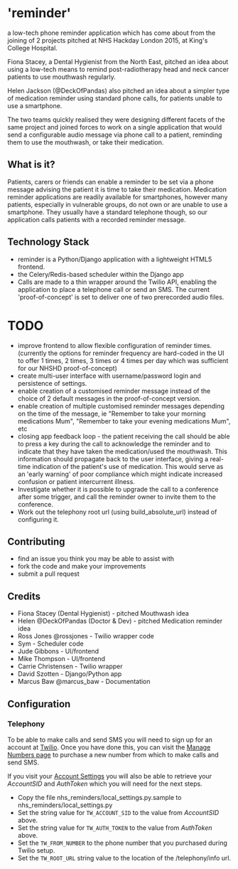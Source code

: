 # 'reminder'
a low-tech phone reminder application which has come about from the joining of 2 projects pitched at NHS Hackday London 2015, at King's College Hospital.

Fiona Stacey, a Dental Hygienist from the North East, pitched an idea about using a low-tech means to remind post-radiotherapy head and neck cancer patients to use mouthwash regularly.

Helen Jackson (@DeckOfPandas) also pitched an idea about a simpler type of medication reminder using standard phone calls, for patients unable to use a smartphone.

The two teams quickly realised they were designing different facets of the same project and joined forces to work on a single application that would send a configurable audio message via phone call to a patient, reminding them to use the mouthwash, or take their medication.

## What is it?
Patients, carers or friends can enable a reminder to be set via a phone message advising the patient it is time to take their medication. Medication reminder applications are readily available for smartphones, however many patients, especially in vulnerable groups, do not own or are unable to use a smartphone. They usually have a standard telephone though, so our application calls patients with a recorded reminder message.

## Technology Stack
* reminder is a Python/Django application with a lightweight HTML5 frontend.
* the Celery/Redis-based scheduler within the Django app
* Calls are made to a thin wrapper around the Twilio API, enabling the application to place a telephone call or send an SMS. The current 'proof-of-concept' is set to deliver one of two prerecorded audio files.

# TODO
* improve frontend to allow flexible configuration of reminder times. (currently the options for reminder frequency are hard-coded in the UI to offer 1 times, 2 times, 3 times or 4 times per day which was sufficient for our NHSHD proof-of-concept)
* create multi-user interface with username/password login and persistence of settings.
* enable creation of a customised reminder message instead of the choice of 2 default messages in the proof-of-concept version.
* enable creation of multiple customised reminder messages depending on the time of the message, ie "Remember to take your morning medications Mum", "Remember to take your evening medications Mum", etc
* closing app feedback loop - the patient receiving the call should be able to press a key during the call to acknowledge the reminder and to indicate that they have taken the medication/used the mouthwash. This information should propagate back to the user interface, giving a real-time indication of the patient's use of medication. This would serve as an 'early warning' of poor compliance which might indicate increased confusion or patient intercurrent illness.
* Investigate whether it is possible to upgrade the call to a conference after some trigger, and call the reminder owner to invite them to the conference.
* Work out the telephony root url (using build_absolute_url) instead of configuring it.

## Contributing
* find an issue you think you may be able to assist with
* fork the code and make your improvements
* submit a pull request

## Credits
* Fiona Stacey (Dental Hygienist) - pitched Mouthwash idea
* Helen @DeckOfPandas (Doctor & Dev) - pitched Medication reminder idea
* Ross Jones @rossjones - Twilio wrapper code
* Sym - Scheduler code
* Jude Gibbons - UI/frontend
* Mike Thompson - UI/frontend
* Carrie Christensen - Twilio wrapper
* David Szotten - Django/Python app
* Marcus Baw @marcus_baw - Documentation


## Configuration

### Telephony

To be able to make calls and send SMS you will need to sign up for an account at [Twilio](https://www.twilio.com). Once you have done this, you can visit the [Manage Numbers page](https://www.twilio.com/user/account/phone-numbers/incoming) to purchase a new number from which to make calls and send SMS.

If you visit your [Account Settings](https://www.twilio.com/user/account/settings) you will also be able to retrieve your *AccountSID* and *AuthToken* which you will need for the next steps.


   * Copy the file nhs_reminders/local_settings.py.sample to nhs_reminders/local_settings.py
   * Set the string value for ```TW_ACCOUNT_SID``` to the value from *AccountSID* above.
   * Set the string value for ```TW_AUTH_TOKEN``` to the value from *AuthToken* above.
   * Set the ```TW_FROM_NUMBER``` to the phone number that you purchased during Twilio setup.
   * Set the ```TW_ROOT_URL``` string value to the location of the /telephony/info url.
   
